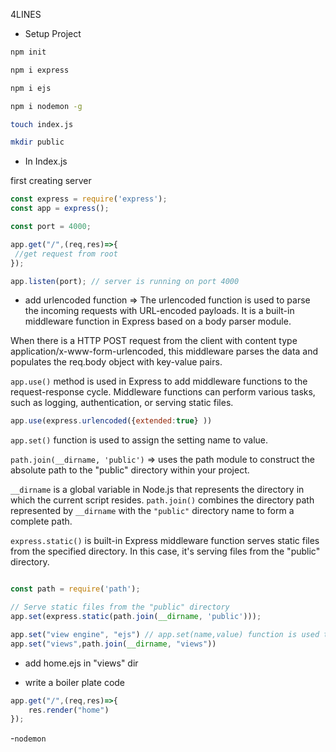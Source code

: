 4LINES

- Setup Project
```bash
npm init

npm i express

npm i ejs

npm i nodemon -g

touch index.js

mkdir public
```
- In Index.js 

first creating server 
```javascript
const express = require('express'); 
const app = express();

const port = 4000;

app.get("/",(req,res)=>{
 //get request from root
});

app.listen(port); // server is running on port 4000

```
- add urlencoded function
=> The urlencoded function is used to parse the incoming requests with URL-encoded payloads. It is a built-in middleware function in Express based on a body parser module.

When there is a HTTP POST request from the client with content type application/x-www-form-urlencoded, this middleware parses the data and populates the req.body object with key-value pairs.

`app.use()` method is used in Express to add middleware functions to the request-response cycle. Middleware functions can perform various tasks, such as logging, authentication, or serving static files.

```js
app.use(express.urlencoded({extended:true} ))

```

`app.set()`   function is used to assign the setting name to value.

`path.join(__dirname, 'public')`
=> uses the path module to construct the absolute path to the "public" directory within your project.

`__dirname` is a global variable in Node.js that represents the directory in which the current script resides.
`path.join()` combines the directory path represented by `__dirname` with the `"public"` directory name to form a complete path.

`express.static()` is built-in Express middleware function serves static files from the specified directory. In this case, it's serving files from the  "public" directory.

```js

const path = require('path');

// Serve static files from the "public" directory
app.set(express.static(path.join(__dirname, 'public')));

app.set("view engine", "ejs") // app.set(name,value) function is used to assign the setting name to value.
app.set("views",path.join(__dirname, "views"))

```

- add home.ejs in "views" dir

- write a boiler plate code 

```js
app.get("/",(req,res)=>{
    res.render("home")
});
```

-`nodemon   `

